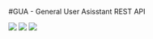 #GUA - General User Asisstant REST API

[![](https://img.shields.io/badge/ruby-2.5.0-green.svg)]()
![](https://img.shields.io/badge/rails-5.2.1-brightgreen.svg)
![](https://img.shields.io/badge/postgresql-10.1-orange.svg)
![]()
![]()
![]()
